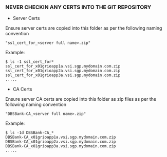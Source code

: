 ### NEVER CHECKIN ANY CERTS INTO THE GIT REPOSITORY
* Server Certs

Ensure server certs are copied into this folder as per the following naming convention 
```
"ssl_cert_for_<server full name>.zip"
```

Example:

```
$ ls -1 ssl_cert_for*
ssl_cert_for_x01grioapp1a.vsi.sgp.mydomain.com.zip
ssl_cert_for_x01grioapp2a.vsi.sgp.mydomain.com.zip
ssl_cert_for_x01grioapp3a.vsi.sgp.mydomain.com.zip
.....
````

* CA Certs

Ensure server CA certs are copied into this folder as zip files as per the following naming convention 
```
"DBSBank-CA_<server full name>.zip"
```

Example:

```
$ ls -1d DBSBank-CA_*
DBSBank-CA_x01grioapp1a.vsi.sgp.mydomain.com.zip
DBSBank-CA_x01grioapp2a.vsi.sgp.mydomain.com.zip
DBSBank-CA_x01grioapp3a.vsi.sgp.mydomain.com.zip
.....
````